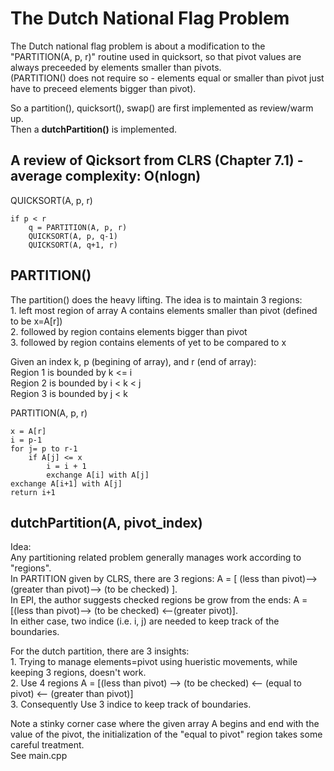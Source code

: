 # The Dutch National Flag Problem  
The Dutch national flag problem is about a modification to the "PARTITION(A, p, r)" routine used in quicksort, so that pivot values are always preceeded by elements smaller than pivots.  
(PARTITION() does not require so - elements equal or smaller than pivot just have to preceed elements bigger than pivot).

So a partition(), quicksort(), swap() are first implemented as review/warm up.  
Then a **dutchPartition()** is implemented.

## A review of Qicksort from CLRS (Chapter 7.1) - average complexity: O(nlogn)  
QUICKSORT(A, p, r)
```
if p < r
    q = PARTITION(A, p, r)
    QUICKSORT(A, p, q-1)
    QUICKSORT(A, q+1, r)
```

## PARTITION()  
The partition() does the heavy lifting. The idea is to maintain 3 regions:  
    1. left most region of array A contains elements smaller than pivot (defined to be x=A[r])  
    2. followed by region contains elements bigger than pivot  
    3. followed by region contains elements of yet to be compared to x  

Given an index k, p (begining of array), and r (end of array):  
Region 1 is bounded by k <= i  
Region 2 is bounded by i < k < j  
Region 3 is bounded by j < k  

PARTITION(A, p, r)
```
x = A[r]
i = p-1
for j= p to r-1
    if A[j] <= x
        i = i + 1
        exchange A[i] with A[j]
exchange A[i+1] with A[j]
return i+1
```  

## dutchPartition(A, pivot_index) 
Idea:  
Any partitioning related problem generally manages work according to "regions".  
In PARTITION given by CLRS, there are 3 regions: A = [ (less than pivot)--> (greater than pivot)--> (to be checked) ].  
In EPI, the author suggests checked regions be grow from the ends: A = [(less than pivot)--> (to be checked) <--(greater pivot)].  
In either case, two indice (i.e. i, j) are needed to keep track of the boundaries.  

For the dutch partition, there are 3 insights:  
    1. Trying to manage elements=pivot using hueristic movements, while keeping 3 regions, doesn't work.  
    2. Use 4 regions A = [(less than pivot) --> (to be checked) <-- (equal to pivot) <-- (greater than pivot)]  
    3. Consequently  Use 3 indice to keep track of boundaries.  

Note a stinky corner case where the given array A begins and end with the value of the pivot, the initialization of the "equal to pivot" region takes some careful treatment.  
See main.cpp
